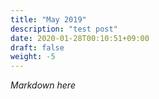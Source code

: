 ```yaml
---
title: "May 2019"
description: "test post"
date: 2020-01-28T00:10:51+09:00
draft: false
weight: -5
---
```


*Markdown here*
